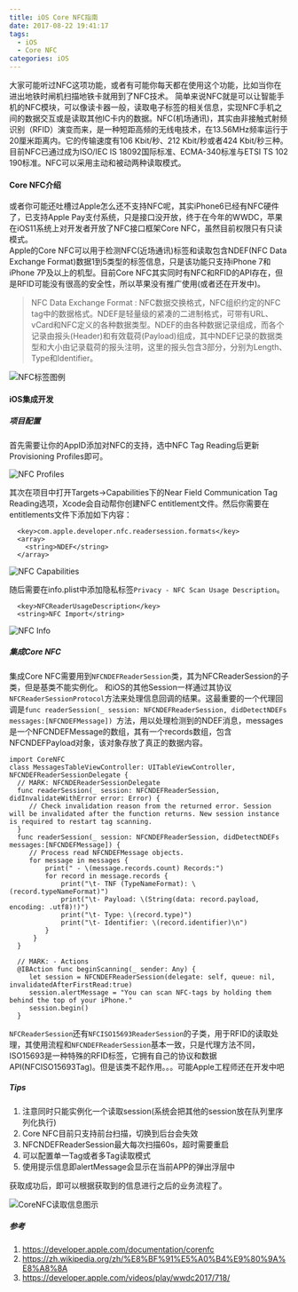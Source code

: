 ```yaml
---
title: iOS Core NFC指南
date: 2017-08-22 19:41:17
tags:
  - iOS
  - Core NFC
categories: iOS
---
```


大家可能听过NFC这项功能，或者有可能你每天都在使用这个功能，比如当你在进出地铁时闸机扫描地铁卡就用到了NFC技术。
简单来说NFC就是可以让智能手机的NFC模块，可以像读卡器一般，读取电子标签的相关信息，实现NFC手机之间的数据交互或是读取其他IC卡内的数据。NFC(机场通讯)，其实由非接触式射频识别（RFID）演变而来，是一种短距高频的无线电技术，在13.56MHz频率运行于20厘米距离内。它的传输速度有106 Kbit/秒、212 Kbit/秒或者424 Kbit/秒三种。目前NFC已通过成为ISO/IEC IS 18092国际标准、ECMA-340标准与ETSI TS 102 190标准。NFC可以采用主动和被动两种读取模式。

#### Core NFC介绍  
或者你可能还吐槽过Apple怎么还不支持NFC呢，其实iPhone6已经有NFC硬件了，已支持Apple Pay支付系统，只是接口没开放，终于在今年的WWDC，苹果在iOS11系统上对开发者开放了NFC接口框架Core NFC，虽然目前权限只有只读模式。  
Apple的Core NFC可以用于检测NFC(近场通讯)标签和读取包含NDEF(NFC Data Exchange Format)数据1到5类型的标签信息，只是该功能只支持iPhone 7和iPhone 7P及以上的机型。目前Core NFC其实同时有NFC和RFID的API存在，但是RFID可能没有很高的安全性，所以苹果没有推广使用(或者还在开发中)。

> NFC Data Exchange Format : NFC数据交换格式，NFC组织约定的NFC tag中的数据格式。NDEF是轻量级的紧凑的二进制格式，可带有URL、vCard和NFC定义的各种数据类型。NDEF的由各种数据记录组成，而各个记录由报头(Header)和有效载荷(Payload)组成，其中NDEF记录的数据类型和大小由记录载荷的报头注明，这里的报头包含3部分，分别为Length、Type和Identifier。

![NFC标签图例](http://ojca2gwha.bkt.clouddn.com/CoreNFC-tags.png)

<!--more-->

#### iOS集成开发

##### 项目配置

首先需要让你的AppID添加对NFC的支持，选中NFC Tag Reading后更新Provisioning Profiles即可。

![NFC Profiles](http://ojca2gwha.bkt.clouddn.com/CoreNFC-profiles.png)

其次在项目中打开Targets->Capabilities下的Near Field Communication Tag Reading选项，Xcode会自动帮你创建NFC entitlement文件。然后你需要在entitlements文件下添加如下内容：
```
  <key>com.apple.developer.nfc.readersession.formats</key>
  <array>
    <string>NDEF</string>
  </array>
```

![NFC Capabilities](http://ojca2gwha.bkt.clouddn.com/CoreNFC-Capacities.png)

随后需要在info.plist中添加隐私标签`Privacy - NFC Scan Usage Description`。

```
  <key>NFCReaderUsageDescription</key>
  <string>NFC Import</string>
```

![NFC Info](http://ojca2gwha.bkt.clouddn.com/CoreNFC-plist.png)

##### 集成Core NFC

集成Core NFC需要用到`NFCNDEFReaderSession`类，其为NFCReaderSession的子类，但是基类不能实例化。
和iOS的其他Session一样通过其协议`NFCReaderSessionProtocol`方法来处理信息回调的结果。这最重要的一个代理回调是`func readerSession(_ session: NFCNDEFReaderSession, didDetectNDEFs messages:[NFCNDEFMessage]) `方法，用以处理检测到的NDEF消息，messages是一个NFCNDEFMessage的数组，其有一个records数组，包含NFCNDEFPayload对象，该对象存放了真正的数据内容。


```
import CoreNFC
class MessagesTableViewController: UITableViewController, NFCNDEFReaderSessionDelegate {
  // MARK: NFCNDEReaderSessionDelegate
  func readerSession(_ session: NFCNDEFReaderSession, didInvalidateWithError error: Error) {
     // Check invalidation reason from the returned error. Session will be invalidated after the function returns. New session instance is required to restart tag scanning.
  }
  func readerSession(_ session: NFCNDEFReaderSession, didDetectNDEFs messages:[NFCNDEFMessage]) {
     // Process read NFCNDEFMessage objects.
     for message in messages {
         print(" - \(message.records.count) Records:")
         for record in message.records {
             print("\t- TNF (TypeNameFormat): \(record.typeNameFormat)")
             print("\t- Payload: \(String(data: record.payload, encoding: .utf8)!)")
             print("\t- Type: \(record.type)")
             print("\t- Identifier: \(record.identifier)\n")
         }
      }
  }

  // MARK: - Actions
  @IBAction func beginScanning(_ sender: Any) {
     let session = NFCNDEFReaderSession(delegate: self, queue: nil, invalidatedAfterFirstRead:true)
     session.alertMessage = "You can scan NFC-tags by holding them behind the top of your iPhone."
     session.begin()
  }
```

`NFCReaderSession`还有`NFCISO15693ReaderSession`的子类，用于RFID的读取处理，其使用流程和`NFCNDEFReaderSession`基本一致，只是代理方法不同，ISO15693是一种特殊的RFID标签，它拥有自己的协议和数据API(NFCISO15693Tag)。但是该类不起作用。。。可能Apple工程师还在开发中吧

##### Tips
1. 注意同时只能实例化一个读取session(系统会把其他的session放在队列里序列化执行)   
2. Core NFC目前只支持前台扫描，切换到后台会失效    
3. NFCNDEFReaderSession最大每次扫描60s，超时需要重启  
4. 可以配置单一Tag或者多Tag读取模式  
5. 使用提示信息即alertMessage会显示在当前APP的弹出浮层中


获取成功后，即可以根据获取到的信息进行之后的业务流程了。

![CoreNFC读取信息图示](http://ojca2gwha.bkt.clouddn.com/CoreNFC-view.png)



##### 参考
1. https://developer.apple.com/documentation/corenfc
2. https://zh.wikipedia.org/zh/%E8%BF%91%E5%A0%B4%E9%80%9A%E8%A8%8A
3. https://developer.apple.com/videos/play/wwdc2017/718/  
